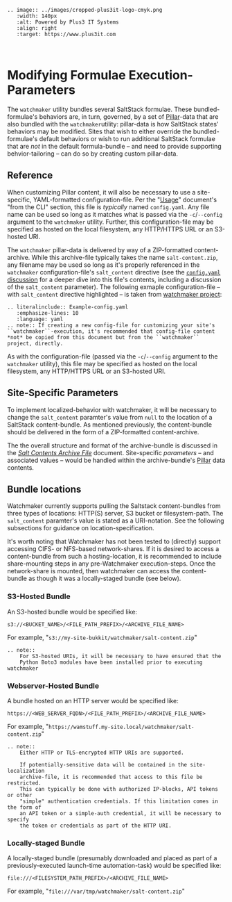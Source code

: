 ```{eval-rst}
.. image:: ../images/cropped-plus3it-logo-cmyk.png
   :width: 140px
   :alt: Powered by Plus3 IT Systems
   :align: right
   :target: https://www.plus3it.com
```
<br>

# Modifying Formulae Execution-Parameters

The `watchmaker` utility bundles several SaltStack formulae. These bundled-formulae's behaviors are, in turn, governed, by a set of [Pillar](https://docs.saltproject.io/en/getstarted/config/pillar.html)-data that are also bundled with the `watchmaker`utility: pillar-data is how SaltStack states' behaviors may be modified. Sites that wish to either override the bundled-formulae's default behaviors or wish to run additional SaltStack formulae that are _not_ in the default formula-bundle &ndash; and need to provide supporting behvior-tailoring &ndash; can do so by creating custom pillar-data.

## Reference

When customizing Pillar content, it will also be necessary to use a site-specific, YAML-formatted configuration-file. Per the "[Usage](../usage.md)" document's "from the CLI" section, this file is _typically_ named `config.yaml`. Any file name can be used so long as it matches what is passed via the `-c`/`--config` argument to the `watchmaker` utility. Further, this configuration-file may be specified as hosted on the local filesystem, any HTTP/HTTPS URL or an S3-hosted URI.

The `watchmaker` pillar-data is delivered by way of a ZIP-formatted content-archive. While this archive-file typically takes the name `salt-content.zip`, any filename may be used so long as it's properly referenced in the `watchmaker` configuration-file's `salt_content` directive (see the [`config.yaml` discussion](ConfigYaml.md) for a deeper dive into this file's contents, including a discussion of the `salt_content` parameter). The following exmaple configuration-file &ndash; with `salt_content` directive highlighted &ndash; is taken from [watchmaker project](https://github.com/plus3it/watchmaker/blob/main/src/watchmaker/static/config.yaml):

```{eval-rst}
.. literalinclude:: Example-config.yaml
   :emphasize-lines: 10
   :language: yaml
.. note:: If creating a new config-file for customizing your site's ``watchmaker``-execution, it's recommended that config-file content *not* be copied from this document but from the ``watchmaker`` project, directly.
```

As with the configuration-file (passed via the `-c`/`--config` argument to the `watchmaker` utility), this file may be  specified as hosted on the local filesystem, any HTTP/HTTPS URL or an S3-hosted URI.

## Site-Specific Parameters

To implement localized-behavior with watchmaker, it will be necessary to change the `salt_content` paramter's value from `null` to the location of a SaltStack content-bundle. As mentioned previously, the content-bundle should be delivered in the form of a ZIP-formatted content-archive.

The the overall structure and format of the archive-bundle is discussed in the [_Salt Contents Archive File_](SaltContent.md) document. Site-specific _parameters_ &ndash; and associated values &ndash; would be handled within the archive-bundle's [Pillar](SaltContent.md#the-pillar-directory-tree) data contents.

## Bundle locations

Watchmaker currently supports pulling the Saltstack content-bundles from three types of locations: HTTP(S) server, S3 bucket or filesystem-path.  The `salt_content` paramter's value is stated as a URI-notation. See the following subsections for guidance on location-specification.

It's worth noting that Watchmaker has not been tested to (directly) support accessing CIFS- or NFS-based network-shares. If it is desired to access a content-bundle from such a hosting-location, it is recommended to include share-mounting steps in any pre-Watchmaker execution-steps. Once the network-share is mounted, then watchmaker can access the content-bundle as though it was a locally-staged bundle (see below).

### S3-Hosted Bundle

An S3-hosted bundle would be specified like:

```
s3://<BUCKET_NAME>/<FILE_PATH_PREFIX>/<ARCHIVE_FILE_NAME>
```

For example, "`s3://my-site-bukkit/watchmaker/salt-content.zip`"

```{eval-rst}
.. note::
    For S3-hosted URIs, it will be necessary to have ensured that the
    Python Boto3 modules have been installed prior to executing watchmaker
```

### Webserver-Hosted Bundle

A bundle hosted on an HTTP server would be specified like:

```
https://<WEB_SERVER_FQDN>/<FILE_PATH_PREFIX>/<ARCHIVE_FILE_NAME>
```

For example, "`https://wamstuff.my-site.local/watchmaker/salt-content.zip`"

```{eval-rst}
.. note::
    Either HTTP or TLS-encrypted HTTP URIs are supported.

    If potentially-sensitive data will be contained in the site-localization
    archive-file, it is recommended that access to this file be restricted.
    This can typically be done with authorized IP-blocks, API tokens or other
    "simple" authentication credentials. If this limitation comes in the form of
    an API token or a simple-auth credential, it will be necessary to specify
    the token or credentials as part of the HTTP URI.
```

### Locally-staged Bundle

A locally-staged bundle (presumably downloaded and placed as part of a previously-executed launch-time automation-task) would be specified like:

```
file:///<FILESYSTEM_PATH_PREFIX>/<ARCHIVE_FILE_NAME>
```

For example, "`file:///var/tmp/watchmaker/salt-content.zip`"

